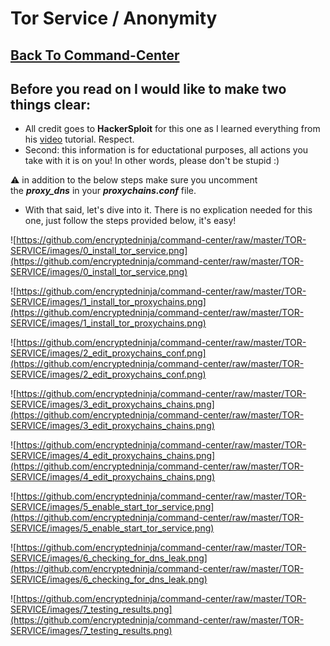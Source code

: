 # Tor Service / Anonymity

## [Back To Command-Center](Command-Center.md)

## Before you read on I would like to make two things clear:

- All credit goes to **HackerSploit** for this one as I learned everything from his [video](https://youtu.be/NN9fQwiomAU) tutorial. Respect.
- Second: this information is for eductational purposes, all actions you take with it is on you! In other words, please don't be stupid :)

⚠️ in addition to the below steps make sure you uncomment the ***proxy_dns*** in your ***proxychains.conf*** file.

- With that said, let's dive into it. There is no explication needed for this one, just follow the steps provided below, it's easy!

![https://github.com/encryptedninja/command-center/raw/master/TOR-SERVICE/images/0_install_tor_service.png](https://github.com/encryptedninja/command-center/raw/master/TOR-SERVICE/images/0_install_tor_service.png)

![https://github.com/encryptedninja/command-center/raw/master/TOR-SERVICE/images/1_install_tor_proxychains.png](https://github.com/encryptedninja/command-center/raw/master/TOR-SERVICE/images/1_install_tor_proxychains.png)

![https://github.com/encryptedninja/command-center/raw/master/TOR-SERVICE/images/2_edit_proxychains_conf.png](https://github.com/encryptedninja/command-center/raw/master/TOR-SERVICE/images/2_edit_proxychains_conf.png)

![https://github.com/encryptedninja/command-center/raw/master/TOR-SERVICE/images/3_edit_proxychains_chains.png](https://github.com/encryptedninja/command-center/raw/master/TOR-SERVICE/images/3_edit_proxychains_chains.png)

![https://github.com/encryptedninja/command-center/raw/master/TOR-SERVICE/images/4_edit_proxychains_chains.png](https://github.com/encryptedninja/command-center/raw/master/TOR-SERVICE/images/4_edit_proxychains_chains.png)

![https://github.com/encryptedninja/command-center/raw/master/TOR-SERVICE/images/5_enable_start_tor_service.png](https://github.com/encryptedninja/command-center/raw/master/TOR-SERVICE/images/5_enable_start_tor_service.png)

![https://github.com/encryptedninja/command-center/raw/master/TOR-SERVICE/images/6_checking_for_dns_leak.png](https://github.com/encryptedninja/command-center/raw/master/TOR-SERVICE/images/6_checking_for_dns_leak.png)

![https://github.com/encryptedninja/command-center/raw/master/TOR-SERVICE/images/7_testing_results.png](https://github.com/encryptedninja/command-center/raw/master/TOR-SERVICE/images/7_testing_results.png)
